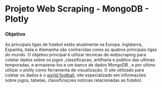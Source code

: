 # Projeto Web Scraping - MongoDB - Plotly
### Objetivo
As principais ligas de futebol estão atualmente na Europa. Inglaterra, Espanha, italia e Alemanha são conhecidas como as quatros  principais ligas do mundo. O objetivo principal é utilizar tecnicas de webscraping para coletar dados sobre os jogos ,classificacao, artilharia e publico das ultimas temporadas, e armazena-los e um banco de dados MongoDB , e por ultimo utilizar o plotly como ferramenta de visualização.
O site utilizado para coletar os dados é o <a href="https://www.worldfootball.net/">world football</a>, site especializado em  informações sobre jogos, tabelas, classificaçoes noticias relacionadas ao futebol.


